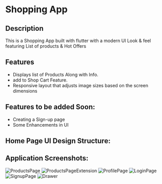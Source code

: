 # Shopping App

## Description
This is a Shopping App built with flutter with a modern UI Look & feel featuring List of products & Hot Offers 

## Features

- Displays list of Products Along with Info.
- add to Shop Cart Feature.
- Responsive layout that adjusts image sizes based on the screen dimensions

## Features to be added Soon:
- Creating a Sign-up page
- Some Enhancements in UI

## Home Page UI Design Structure:

## Application Screenshots: 
![ProductsPage](https://github.com/user-attachments/assets/c2cb11db-f4df-446e-9952-ab6f41167ccf) ![ProductsPageExtension](https://github.com/user-attachments/assets/716746c4-68aa-4cc5-9c5d-48627fa046a2) ![ProfilePage](https://github.com/user-attachments/assets/e2104884-7d78-44b9-9e95-3e790610b599)
![LoginPage](https://github.com/user-attachments/assets/50f722f8-5e43-4a19-92d4-4446f1d1062e) ![SignupPage](https://github.com/user-attachments/assets/38c11403-ea3a-406e-8e51-46f5e6b29c14) ![Drawer](https://github.com/user-attachments/assets/954ee093-1de8-4515-81ab-8e6863bd000f)

